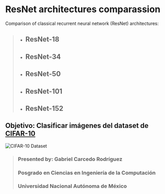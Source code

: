# ResNet architectures comparassion
Comparison of classical recurrent neural network (ResNet) architectures:

> - ## ResNet-18
> - ## ResNet-34
> - ## ResNet-50
> - ## ResNet-101
> - ## ResNet-152

## <strong>Objetivo:</strong> Clasificar imágenes del dataset de <a href="https://www.cs.toronto.edu/~kriz/cifar.html">CIFAR-10</a>

![CIFAR-10 Dataset](https://production-media.paperswithcode.com/datasets/4fdf2b82-2bc3-4f97-ba51-400322b228b1.png)

> ### Presented by: Gabriel Carcedo Rodríguez
> ### Posgrado en Ciencias en Ingeniería de la Computación
> ### Universidad Nacional Autónoma de México
